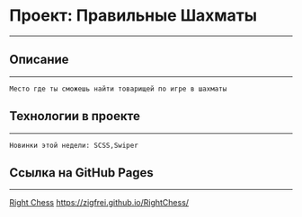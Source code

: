 # Проект: Правильные Шахматы
-----
## Описание
------
    Место где ты сможешь найти товарищей по игре в шахматы

## Технологии в проекте
-----
    Новинки этой недели: SCSS,Swiper

## Ссылка на GitHub Pages
--------
 [Right Chess]( https://zigfrei.github.io/RightChess/ "Вступай в клуб")
  <https://zigfrei.github.io/RightChess/>
